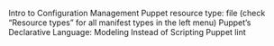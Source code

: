 Intro to Configuration Management
Puppet resource type: file (check “Resource types” for all manifest types in the left menu)
Puppet’s Declarative Language: Modeling Instead of Scripting
Puppet lint
